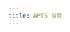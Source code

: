 ```yaml
---
title: APTS 실험 
---
```


<!--
# 설명
APTS는 Analogue Pixel Test Structure의 약자이다.
APTS는 ITS3 업그레이드 계획 중에 개발된 검출기이다.
ITS3에 사용하는 65nm 공정을 검증하기 위하여 개발되었다.

- [APTS 설명]({{ site.baseurl }}{% link _posts/apts/2023-07-14-APTS_detailed.md %})
- [APTS 설치 및 기본 운용]({{ site.baseurl }}{% link _posts/apts/2023-07-14-APTS_installation.md %})
- [Fe-55를 이용한 기본적인 실험 방법]({{site.baseurl}}{% link _posts/apts/2023-07-17-APTS_Fe-55.md %})
- [시드 및 매트릭스 시그널에 대한 고찰]({{ site.baseurl }}{% link _posts/apts/2023-09-04-Review_Seed_Matrix_signal.md %})

# 재고
- DAQ board

- Proximity board
  - APTS-017

- APTS
  - AF15P_W22B32

-->